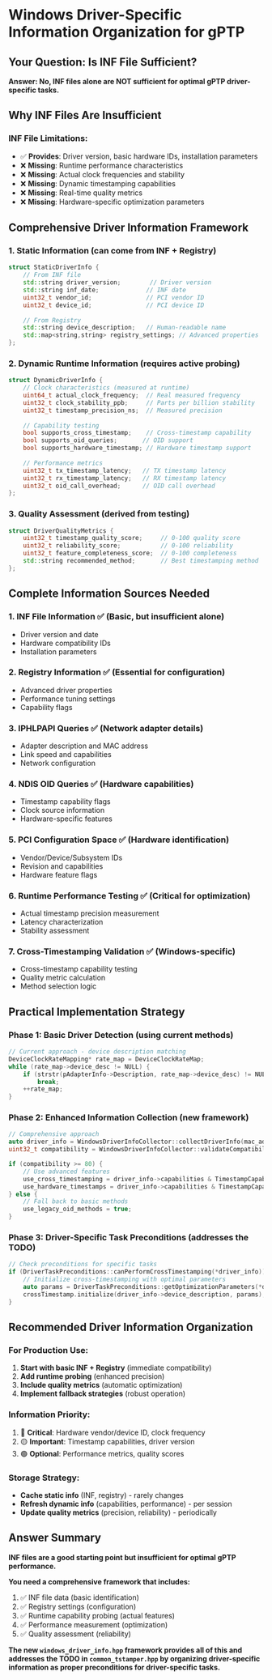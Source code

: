 # Windows Driver-Specific Information Organization for gPTP

## **Your Question: Is INF File Sufficient?**

**Answer: No, INF files alone are NOT sufficient for optimal gPTP driver-specific tasks.**

## **Why INF Files Are Insufficient**

### **INF File Limitations:**
- ✅ **Provides**: Driver version, basic hardware IDs, installation parameters
- ❌ **Missing**: Runtime performance characteristics
- ❌ **Missing**: Actual clock frequencies and stability
- ❌ **Missing**: Dynamic timestamping capabilities
- ❌ **Missing**: Real-time quality metrics
- ❌ **Missing**: Hardware-specific optimization parameters

## **Comprehensive Driver Information Framework**

### **1. Static Information (can come from INF + Registry)**
```cpp
struct StaticDriverInfo {
    // From INF file
    std::string driver_version;        // Driver version
    std::string inf_date;             // INF date
    uint32_t vendor_id;               // PCI vendor ID
    uint32_t device_id;               // PCI device ID
    
    // From Registry
    std::string device_description;   // Human-readable name
    std::map<string,string> registry_settings; // Advanced properties
};
```

### **2. Dynamic Runtime Information (requires active probing)**
```cpp
struct DynamicDriverInfo {
    // Clock characteristics (measured at runtime)
    uint64_t actual_clock_frequency;  // Real measured frequency
    uint32_t clock_stability_ppb;     // Parts per billion stability
    uint32_t timestamp_precision_ns;  // Measured precision
    
    // Capability testing
    bool supports_cross_timestamp;    // Cross-timestamp capability
    bool supports_oid_queries;       // OID support
    bool supports_hardware_timestamp; // Hardware timestamp support
    
    // Performance metrics
    uint32_t tx_timestamp_latency;   // TX timestamp latency
    uint32_t rx_timestamp_latency;   // RX timestamp latency
    uint32_t oid_call_overhead;      // OID call overhead
};
```

### **3. Quality Assessment (derived from testing)**
```cpp
struct DriverQualityMetrics {
    uint32_t timestamp_quality_score;     // 0-100 quality score
    uint32_t reliability_score;           // 0-100 reliability
    uint32_t feature_completeness_score;  // 0-100 completeness
    std::string recommended_method;       // Best timestamping method
};
```

## **Complete Information Sources Needed**

### **1. INF File Information** ✅ (Basic, but insufficient alone)
- Driver version and date
- Hardware compatibility IDs
- Installation parameters

### **2. Registry Information** ✅ (Essential for configuration)
- Advanced driver properties
- Performance tuning settings
- Capability flags

### **3. IPHLPAPI Queries** ✅ (Network adapter details)
- Adapter description and MAC address
- Link speed and capabilities
- Network configuration

### **4. NDIS OID Queries** ✅ (Hardware capabilities)
- Timestamp capability flags
- Clock source information
- Hardware-specific features

### **5. PCI Configuration Space** ✅ (Hardware identification)
- Vendor/Device/Subsystem IDs
- Revision and capabilities
- Hardware feature flags

### **6. Runtime Performance Testing** ✅ (Critical for optimization)
- Actual timestamp precision measurement
- Latency characterization
- Stability assessment

### **7. Cross-Timestamping Validation** ✅ (Windows-specific)
- Cross-timestamp capability testing
- Quality metric calculation
- Method selection logic

## **Practical Implementation Strategy**

### **Phase 1: Basic Driver Detection** (using current methods)
```cpp
// Current approach - device description matching
DeviceClockRateMapping* rate_map = DeviceClockRateMap;
while (rate_map->device_desc != NULL) {
    if (strstr(pAdapterInfo->Description, rate_map->device_desc) != NULL)
        break;
    ++rate_map;
}
```

### **Phase 2: Enhanced Information Collection** (new framework)
```cpp
// Comprehensive approach
auto driver_info = WindowsDriverInfoCollector::collectDriverInfo(mac_address);
uint32_t compatibility = WindowsDriverInfoCollector::validateCompatibility(*driver_info);

if (compatibility >= 80) {
    // Use advanced features
    use_cross_timestamping = driver_info->capabilities & TimestampCapabilities::CROSS_TIMESTAMP;
    use_hardware_timestamps = driver_info->capabilities & TimestampCapabilities::TX_HARDWARE;
} else {
    // Fall back to basic methods
    use_legacy_oid_methods = true;
}
```

### **Phase 3: Driver-Specific Task Preconditions** (addresses the TODO)
```cpp
// Check preconditions for specific tasks
if (DriverTaskPreconditions::canPerformCrossTimestamping(*driver_info)) {
    // Initialize cross-timestamping with optimal parameters
    auto params = DriverTaskPreconditions::getOptimizationParameters(*driver_info);
    crossTimestamp.initialize(driver_info->device_description, params);
}
```

## **Recommended Driver Information Organization**

### **For Production Use:**
1. **Start with basic INF + Registry** (immediate compatibility)
2. **Add runtime probing** (enhanced precision)
3. **Include quality metrics** (automatic optimization)
4. **Implement fallback strategies** (robust operation)

### **Information Priority:**
1. 🔴 **Critical**: Hardware vendor/device ID, clock frequency
2. 🟡 **Important**: Timestamp capabilities, driver version
3. 🟢 **Optional**: Performance metrics, quality scores

### **Storage Strategy:**
- **Cache static info** (INF, registry) - rarely changes
- **Refresh dynamic info** (capabilities, performance) - per session
- **Update quality metrics** (precision, reliability) - periodically

## **Answer Summary**

**INF files are a good starting point but insufficient for optimal gPTP performance.**

**You need a comprehensive framework that includes:**
1. ✅ INF file data (basic identification)
2. ✅ Registry settings (configuration)
3. ✅ Runtime capability probing (actual features)
4. ✅ Performance measurement (optimization)
5. ✅ Quality assessment (reliability)

**The new `windows_driver_info.hpp` framework provides all of this and addresses the TODO in `common_tstamper.hpp` by organizing driver-specific information as proper preconditions for driver-specific tasks.**
